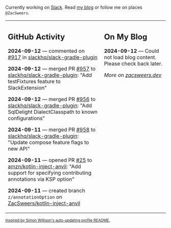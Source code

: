 Currently working on [Slack](https://slack.com/). Read [my blog](https://zacsweers.dev/) or follow me on places `@ZacSweers`.

<table><tr><td valign="top" width="60%">

## GitHub Activity
<!-- githubActivity starts -->
**2024-09-12** — commented on [#917](https://github.com/slackhq/slack-gradle-plugin/issues/917#issuecomment-2346834167) in [slackhq/slack-gradle-plugin](https://github.com/slackhq/slack-gradle-plugin)

**2024-09-12** — merged PR [#957](https://github.com/slackhq/slack-gradle-plugin/pull/957) to [slackhq/slack-gradle-plugin](https://github.com/slackhq/slack-gradle-plugin): "Add testFixtures feature to SlackExtension"

**2024-09-12** — merged PR [#956](https://github.com/slackhq/slack-gradle-plugin/pull/956) to [slackhq/slack-gradle-plugin](https://github.com/slackhq/slack-gradle-plugin): "Add SqlDelight DialectClasspath to known configurations"

**2024-09-11** — merged PR [#958](https://github.com/slackhq/slack-gradle-plugin/pull/958) to [slackhq/slack-gradle-plugin](https://github.com/slackhq/slack-gradle-plugin): "Update compose feature flags to new API"

**2024-09-11** — opened PR [#25](https://github.com/amzn/kotlin-inject-anvil/pull/25) to [amzn/kotlin-inject-anvil](https://github.com/amzn/kotlin-inject-anvil): "Add support for specifying contributing annotations via KSP option"

**2024-09-11** — created branch `z/annotationOption` on [ZacSweers/kotlin-inject-anvil](https://github.com/ZacSweers/kotlin-inject-anvil)
<!-- githubActivity ends -->
</td><td valign="top" width="40%">

## On My Blog
<!-- blog starts -->
**2024-09-12** — Could not load blog content. Please check back later.
<!-- blog ends -->
_More on [zacsweers.dev](https://zacsweers.dev/)_
</td></tr></table>

<sub><a href="https://simonwillison.net/2020/Jul/10/self-updating-profile-readme/">Inspired by Simon Willison's auto-updating profile README.</a></sub>